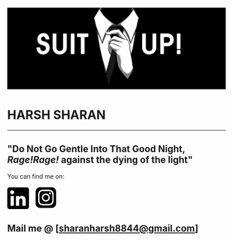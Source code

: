 ![Me](suitUp.jpeg)

# HARSH SHARAN
---
 "Do Not Go Gentle Into That Good Night, _Rage!Rage!_ against the dying of the light"
---
<!-- You can find me on LinkedIn: https://www.linkedin.com/in/harsh-sharan -->

<!-- Actual text -->

You can find me on:

[<img src="lin.png" alt="LinkedIn" width="50"/>](https://www.linkedin.com/in/harsh-sharan/) [<img src="instaa.png" alt="Insta" width="70"/>](https://www.instagram.com/harsh__sharan/) 
## Mail me @ [sharanharsh8844@gmail.com]

<!-- [Harsh's github stats](https://github-readme-stats.vercel.app/api?username=sharan8844&show_icons=true&theme=gruvbox&hide=stars,prs,issues)
